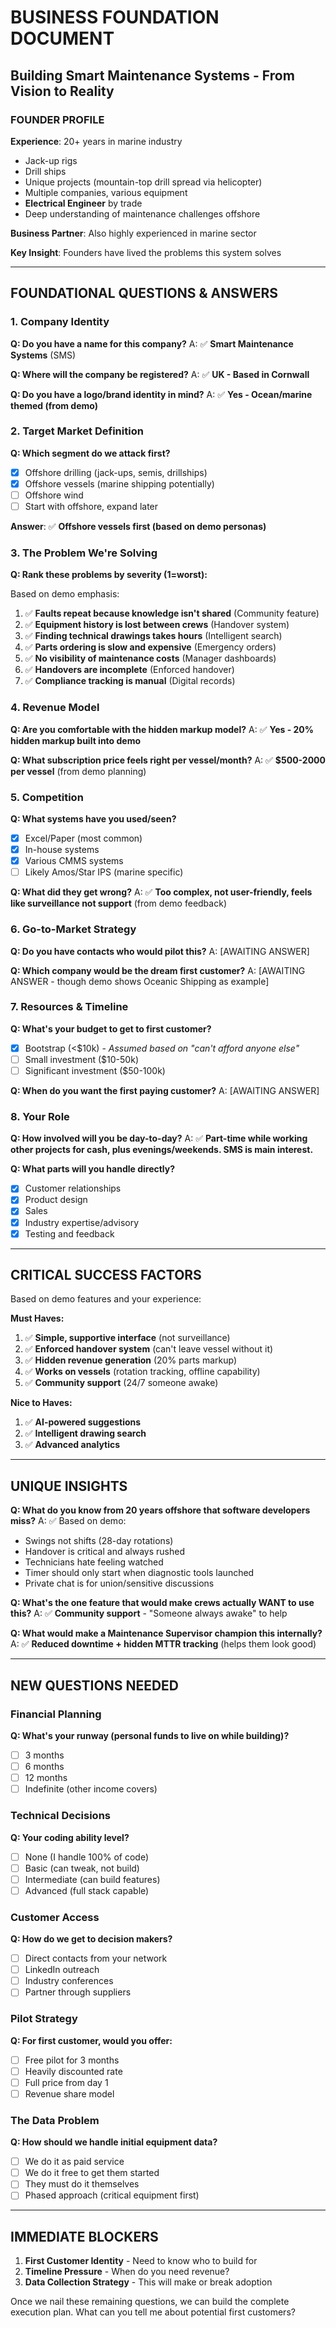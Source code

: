 # BUSINESS FOUNDATION DOCUMENT
## Building Smart Maintenance Systems - From Vision to Reality

### FOUNDER PROFILE
**Experience**: 20+ years in marine industry
- Jack-up rigs
- Drill ships  
- Unique projects (mountain-top drill spread via helicopter)
- Multiple companies, various equipment
- **Electrical Engineer** by trade
- Deep understanding of maintenance challenges offshore

**Business Partner**: Also highly experienced in marine sector

**Key Insight**: Founders have lived the problems this system solves

---

## FOUNDATIONAL QUESTIONS & ANSWERS

### 1. Company Identity
**Q: Do you have a name for this company?**
A: ✅ **Smart Maintenance Systems** (SMS)

**Q: Where will the company be registered?**
A: ✅ **UK - Based in Cornwall**

**Q: Do you have a logo/brand identity in mind?**
A: ✅ **Yes - Ocean/marine themed (from demo)**

### 2. Target Market Definition
**Q: Which segment do we attack first?**
- [X] Offshore drilling (jack-ups, semis, drillships)
- [X] Offshore vessels (marine shipping potentially)
- [ ] Offshore wind
- [ ] Start with offshore, expand later

**Answer**: ✅ **Offshore vessels first (based on demo personas)**

### 3. The Problem We're Solving
**Q: Rank these problems by severity (1=worst):**

Based on demo emphasis:
1. ✅ **Faults repeat because knowledge isn't shared** (Community feature)
2. ✅ **Equipment history is lost between crews** (Handover system)
3. ✅ **Finding technical drawings takes hours** (Intelligent search)
4. ✅ **Parts ordering is slow and expensive** (Emergency orders)
5. ✅ **No visibility of maintenance costs** (Manager dashboards)
6. ✅ **Handovers are incomplete** (Enforced handover)
7. ✅ **Compliance tracking is manual** (Digital records)

### 4. Revenue Model
**Q: Are you comfortable with the hidden markup model?**
A: ✅ **Yes - 20% hidden markup built into demo**

**Q: What subscription price feels right per vessel/month?**
A: ✅ **$500-2000 per vessel** (from demo planning)

### 5. Competition
**Q: What systems have you used/seen?**
- [X] Excel/Paper (most common)
- [X] In-house systems
- [X] Various CMMS systems
- [ ] Likely Amos/Star IPS (marine specific)

**Q: What did they get wrong?**
A: ✅ **Too complex, not user-friendly, feels like surveillance not support** (from demo feedback)

### 6. Go-to-Market Strategy
**Q: Do you have contacts who would pilot this?**
A: [AWAITING ANSWER]

**Q: Which company would be the dream first customer?**
A: [AWAITING ANSWER - though demo shows Oceanic Shipping as example]

### 7. Resources & Timeline
**Q: What's your budget to get to first customer?**
- [X] Bootstrap (<$10k) - *Assumed based on "can't afford anyone else"*
- [ ] Small investment ($10-50k)
- [ ] Significant investment ($50-100k)

**Q: When do you want the first paying customer?**
A: [AWAITING ANSWER]

### 8. Your Role
**Q: How involved will you be day-to-day?**
A: ✅ **Part-time while working other projects for cash, plus evenings/weekends. SMS is main interest.**

**Q: What parts will you handle directly?**
- [X] Customer relationships
- [X] Product design  
- [X] Sales
- [X] Industry expertise/advisory
- [X] Testing and feedback

---

## CRITICAL SUCCESS FACTORS

Based on demo features and your experience:

**Must Haves:**
1. ✅ **Simple, supportive interface** (not surveillance)
2. ✅ **Enforced handover system** (can't leave vessel without it)
3. ✅ **Hidden revenue generation** (20% parts markup)
4. ✅ **Works on vessels** (rotation tracking, offline capability)
5. ✅ **Community support** (24/7 someone awake)

**Nice to Haves:**
1. ✅ **AI-powered suggestions**
2. ✅ **Intelligent drawing search**
3. ✅ **Advanced analytics**

---

## UNIQUE INSIGHTS

**Q: What do you know from 20 years offshore that software developers miss?**
A: ✅ Based on demo:
- Swings not shifts (28-day rotations)
- Handover is critical and always rushed
- Technicians hate feeling watched
- Timer should only start when diagnostic tools launched
- Private chat is for union/sensitive discussions

**Q: What's the one feature that would make crews actually WANT to use this?**
A: ✅ **Community support** - "Someone always awake" to help

**Q: What would make a Maintenance Supervisor champion this internally?**
A: ✅ **Reduced downtime + hidden MTTR tracking** (helps them look good)

---

## NEW QUESTIONS NEEDED

### Financial Planning
**Q: What's your runway (personal funds to live on while building)?**
- [ ] 3 months
- [ ] 6 months
- [ ] 12 months
- [ ] Indefinite (other income covers)

### Technical Decisions
**Q: Your coding ability level?**
- [ ] None (I handle 100% of code)
- [ ] Basic (can tweak, not build)
- [ ] Intermediate (can build features)
- [ ] Advanced (full stack capable)

### Customer Access
**Q: How do we get to decision makers?**
- [ ] Direct contacts from your network
- [ ] LinkedIn outreach
- [ ] Industry conferences
- [ ] Partner through suppliers

### Pilot Strategy
**Q: For first customer, would you offer:**
- [ ] Free pilot for 3 months
- [ ] Heavily discounted rate
- [ ] Full price from day 1
- [ ] Revenue share model

### The Data Problem
**Q: How should we handle initial equipment data?**
- [ ] We do it as paid service
- [ ] We do it free to get them started
- [ ] They must do it themselves
- [ ] Phased approach (critical equipment first)

---

## IMMEDIATE BLOCKERS

1. **First Customer Identity** - Need to know who to build for
2. **Timeline Pressure** - When do you need revenue?
3. **Data Collection Strategy** - This will make or break adoption

Once we nail these remaining questions, we can build the complete execution plan. What can you tell me about potential first customers?
